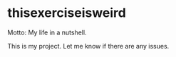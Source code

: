 # thisexerciseisweird
Motto: My life in a nutshell.

This is my project. Let me know if there are any issues.
